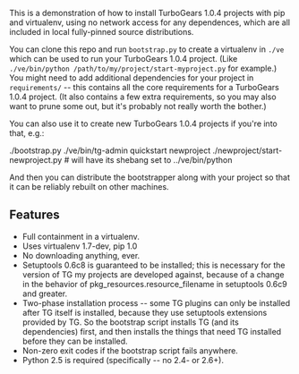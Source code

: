 This is a demonstration of how to install TurboGears 1.0.4 projects with
pip and virtualenv, using no network access for any dependences, which
are all included in local fully-pinned source distributions. 

You can clone this repo and run `bootstrap.py` to create a virtualenv
in `./ve` which can be used to run your TurboGears 1.0.4 project.
(Like `./ve/bin/python /path/to/my/project/start-myproject.py` for
example.) You might need to add additional dependencies for your
project in `requirements/` -- this contains all the core requirements
for a TurboGears 1.0.4 project.  (It also contains a few extra
requirements, so you may also want to prune some out, but it's
probably not really worth the bother.)

You can also use it to create new TurboGears 1.0.4 projects if you're
into that, e.g.:

  ./bootstrap.py
  ./ve/bin/tg-admin quickstart newproject
  ./newproject/start-newproject.py  # will have its shebang set to ../ve/bin/python

And then you can distribute the bootstrapper along with your project
so that it can be reliably rebuilt on other machines.

Features
--------

* Full containment in a virtualenv.
* Uses virtualenv 1.7-dev, pip 1.0
* No downloading anything, ever.
* Setuptools 0.6c8 is guaranteed to be installed; this is necessary
  for the version of TG my projects are developed against, because of
  a change in the behavior of pkg_resources.resource_filename in
  setuptools 0.6c9 and greater.
* Two-phase installation process -- some TG plugins can only be
  installed after TG itself is installed, because they use setuptools
  extensions provided by TG.  So the bootstrap script installs TG (and
  its dependencies) first, and then installs the things that need TG
  installed before they can be installed.
* Non-zero exit codes if the bootstrap script fails anywhere.
* Python 2.5 is required (specifically -- no 2.4- or 2.6+).

